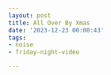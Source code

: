 ```yaml
---
layout: post
title: All Over By Xmas
date: '2023-12-23 00:00:43'
tags:
- noise
- friday-night-video

---
```


